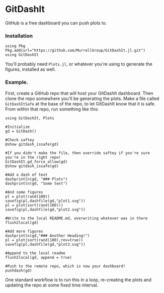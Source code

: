 # GitDashIt

GitHub is a free dashboard you can push plots to.

<!---
[![Stable](https://img.shields.io/badge/docs-stable-blue.svg)](https://murrellb.github.io/GitDashIt.jl/stable/)
[![Dev](https://img.shields.io/badge/docs-dev-blue.svg)](https://murrellb.github.io/GitDashIt.jl/dev/)
[![Build Status](https://github.com/murrellb/GitDashIt.jl/actions/workflows/CI.yml/badge.svg?branch=main)](https://github.com/murrellb/GitDashIt.jl/actions/workflows/CI.yml?query=branch%3Amain)
[![Coverage](https://codecov.io/gh/murrellb/GitDashIt.jl/branch/main/graph/badge.svg)](https://codecov.io/gh/murrellb/GitDashIt.jl)
--->

### Installation
```julia-repl
using Pkg
Pkg.add(url="https://github.com/MurrellGroup/GitDashIt.jl.git")
using GitDashIt
```

You'll probably need `Plots.jl`, or whatever you're using to generate the figures, installed as well.

### Example.
First, create a GitHub repo that will host your GitDashIt dashboard. Then clone the repo somewhere you'll be generating the plots. Make a file called `GitDashItSafe` at the base of the repo, to let GitDashIt know that it is safe. From within that repo, run something like this:

```julia-repl
using GitDashIt, Plots

#Initialize
gd = GitDash()

#Check saftey
@show gitdash_issafe(gd)

#If you didn't make the file, then override saftey if you're sure you're in the right repo!
GitDashIt.gd_force_allow(gd)
@show gitdash_issafe(gd)

#Add a dash of text
dashprintln(gd, "### Plots")
dashprintln(gd, "Some text")

#And some figures
pl = plot(rand(100))
savefig(pl,dashfile(gd,"plot1.svg"))
pl = plot(sort(rand(100)))
savefig(pl,dashfile(gd,"plot2.svg"))

#Write to the local README.md, overwriting whatever was in there
flush2local(gd)

#Add more figures
dashprintln(gd,"### Another Heading!")
pl = plot(sort(rand(100),rev=true))
savefig(pl,dashfile(gd,"plot3.svg"))

#Append to the local readme
flush2local(gd, append = true)

#Push to the remote repo, which is now your dashboard!
pushdash(gd)
```

One standard workflow is to run this in a loop, re-creating the plots and updating the repo at some fixed time interval.